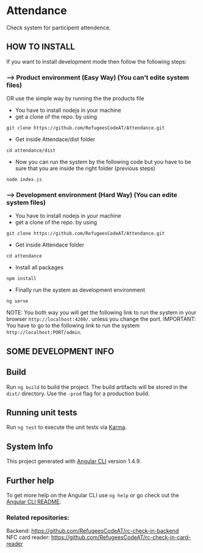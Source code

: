 # Attendance
Check system for participent attendence.

## HOW TO INSTALL

If you want to install development mode then follow the following steps:

### --> Product environment (Easy Way) (You can't edite system files)
OR use the simple way by running the the products file

* You have to install nodejs in your machine
* get a clone of the repo. by using
```
git clone https://github.com/RefugeesCodeAT/Attendance.git
```
* Get inside Attendace/dist folder
```
cd attendance/dist
```
* Now you can run the system by the following code but you have to be sure that you are inside the right folder (previous steps)
```
node index.js
```

### --> Development environment (Hard Way) (You can edite system files)
* You have to install nodejs in your machine
* get a clone of the repo. by using
```
git clone https://github.com/RefugeesCodeAT/Attendance.git
```
* Get inside Attendace folder
```
cd attendance
```
* Install all packages
```
npm install
```
* Finally run the system as development environment
```
ng serve
```

NOTE: You both way you will get the following link to run the system in your browser `http://localhost:4200/`. unless you change the port.
IMPORTANT: You have to go to the following link to run the system `http://localhost:PORT/admin`.

## SOME DEVELOPMENT INFO
## Build

Run `ng build` to build the project. The build artifacts will be stored in the `dist/` directory. Use the `-prod` flag for a production build.

## Running unit tests

Run `ng test` to execute the unit tests via [Karma](https://karma-runner.github.io).

## System Info

This project generated with [Angular CLI](https://github.com/angular/angular-cli) version 1.4.9.

## Further help

To get more help on the Angular CLI use `ng help` or go check out the [Angular CLI README](https://github.com/angular/angular-cli/blob/master/README.md).

### Related repositories:

Backend: https://github.com/RefugeesCodeAT/rc-check-in-backend  
NFC card reader: https://github.com/RefugeesCodeAT/rc-check-in-card-reader  
